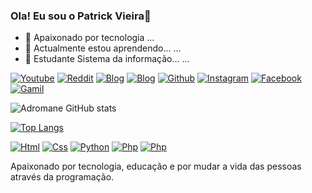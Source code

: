 ###  Ola! Eu sou o Patrick Vieira👋


- 🔭 Apaixonado por tecnologia ...
- 🌱 Actualmente estou aprendendo... ...
- 🌱 Estudante Sistema da informação... ...

[![Youtube](https://img.shields.io/badge/YouTube-FF0000?style=for-the-badge&logo=youtube&logoColor=white)](https://youtube.com)
[![Reddit](https://img.shields.io/badge/Reddit-FF4500?style=for-the-badge&logo=reddit&logoColor=white)](https://www.reddit.com/user/Ok-Acanthaceae-8230/)
[![Blog](https://img.shields.io/badge/LinkedIn-0077B5?style=for-the-badge&logo=linkedin&logoColor=white)](https://www.linkedin.com/in/patrik-adromane-vieira-gomes-14970722b/)
[![Blog](https://img.shields.io/badge/LinkedIn-0077B5?style=for-the-badge&logo=linkedin&logoColor=white)](https://www.linkedin.com/in/patrik-adromane-vieira-gomes-14970722b/)
[![Github](https://img.shields.io/badge/GitHub-100000?style=for-the-badge&logo=github&logoColor=white)](https://Github.com/Adromane)
[![Instagram](https://img.shields.io/badge/Instagram-E4405F?style=for-the-badge&logo=instagram&logoColor=white)](https://instagram.com/patrick.jh_travolta)
[![Facebook](https://img.shields.io/badge/Facebook-1877F2?style=for-the-badge&logo=facebook&logoColor=white)](https://facebook.com/Patrik)
[![Gamil](https://img.shields.io/badge/Gmail-D14836?style=for-the-badge&logo=gmail&logoColor=white)](https://gmail.com)


![Adromane GitHub stats](https://github-readme-stats.vercel.app/api?username=Adromane&show_icons=true&theme=dracula)

[![Top Langs](https://github-readme-stats.vercel.app/api/top-langs/?username=Adromane&layout=compact)](https://github.com/Adromane/github-readme-stats)


[![Html](https://img.shields.io/badge/HTML5-E34F26?style=for-the-badge&logo=html5&logoColor=white)]()
[![Css](https://img.shields.io/badge/CSS3-1572B6?style=for-the-badge&logo=css3&logoColor=white)]()
[![Python](https://img.shields.io/badge/Python-3776AB?style=for-the-badge&logo=python&logoColor=white)]()
[![Php](https://img.shields.io/badge/PHP-777BB4?style=for-the-badge&logo=php&logoColor=white)]()
[![Php](https://img.shields.io/badge/Java-ED8B00?style=for-the-badge&logo=java&logoColor=white)]()

Apaixonado por tecnologia, educação e por mudar a vida das pessoas através da programação.

